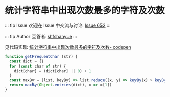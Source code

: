 # 统计字符串中出现次数最多的字符及次数



::: tip Issue 
 欢迎在 Issue 中交流与讨论: [Issue 652](https://github.com/shfshanyue/Daily-Question/issues/652) 
:::

::: tip Author 
回答者: [shfshanyue](https://github.com/shfshanyue) 
:::

见代码实现: [统计字符串中出现次数最多的字符及次数- codepen](https://codepen.io/shanyue/pen/YzVGjrv?editors=0011)

``` js
function getFrequentChar (str) {
  const dict = {}
  for (const char of str) {
    dict[char] = (dict[char] || 0) + 1
  }
  const maxBy = (list, keyBy) => list.reduce((x, y) => keyBy(x) > keyBy(y) ? x : y)
  return maxBy(Object.entries(dict), x => x[1])
}
```